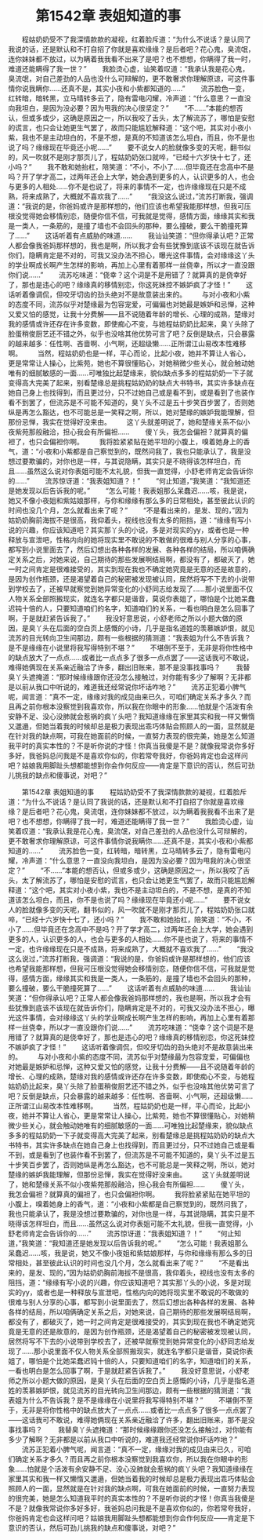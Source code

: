 # 　　第1542章 表姐知道的事
　　程姑奶奶受不了我深情款款的凝视，红着脸斥道：“为什么不说话？是认同了我说的话，还是默认和不打自招了你就是喜欢缘缘？是后者吧？花心鬼，臭流氓，连你妹妹都不放过，以为瞒着我我看不出来了是吧？也不想想，你瞒得了我一时，难道还能瞒得了我一世？”
　　我脸烫心虚，讪笑着叹道：“我承认我是花心鬼，臭流氓，对自己差劲的人品也没什么可辩解的，更不敢奢求你理解原谅，可这件事情你说我瞒你……还真不是，其实小夜和小紫都知道的……”
　　流苏脸色一变，红转暗，暗转黑，立马晴转多云了，隐有雷电闪耀，冷声道：“什么意思？一直没向我坦白，是因为没必要？因为甩我的决心很坚定？”
　　“不……”本能的想否认，但或多或少，这确是原因之一，所以我咬了舌头，太了解流苏了，哪怕是安慰的谎言，也只会让她更生气罢了，故而只能尴尬解释道：“这个吧，其实对小夜小紫，我也不是主动坦白的，不是不想，是真的不知道该怎么坦白，而且，你不是也说了吗？缘缘现在毕竟还小呢……”
　　要不说女人的脸就像多变的天呢，翻书似的，风一吹就不是刚才那页儿了，程姑奶奶张口就啐，“已经十六岁快十七了，还小吗？”
　　我不敢和她抬杠，陪笑道：“不小，不小了……但毕竟还在念高中不是吗？开了学才高二，过两年还会上大学，她会遇到更多的人，认识更多的人，也会与更多的人相处……你不是也说了，将来的事情不一定，也许缘缘现在只是不成熟，将来成熟了，大概就不喜欢我了……”
　　“我没这么说过，”流苏打断我，强调道：“我说的是，你爸妈或许是那样想的，他们应该也希望我能那样想，但我可压根没觉得她会移情别恋，随便你信不信，可我就是觉得，感情方面，缘缘其实和我是一类人，一条筋的，是撞了墙也不会回头的那种，要么撞破，要么干脆撞死算了……”
　　这话听着有点威胁的味道……
　　我讪讪笑道：“但你得承认吧？正常人都会像我爸妈那样想的，我也是啊，所以我才会有些犹豫到底该不该现在就告诉你们，隐瞒肯定是不对的，可我又没办法不担心，曝光这件事情，会对缘缘这丫头的学业啊成长啊产生怎样的影响，再加上心里有着那样一丝侥幸，所以才一直没跟你们说……”
　　流苏吃味道：“侥幸？这个词是不是用错了？就算真的是侥幸好了，那也是违心的吧？缘缘真的移情别恋，你这死妹控不嫉妒疯了才怪！”
　　这话听着像调侃，但咬牙切齿的劲头绝对不是故意装出来的。
　　与对小夜和小紫的态度不同，流苏似乎对楚缘最为包容宠爱，可偏偏也对她最是嫉妒和忌惮，这种又爱又怕的感觉，让我十分费解——且不说随着年龄的增长、心理的成熟，楚缘对我的感情或许还存在许多变数，即使痴心不变，与她程姑奶奶比起来，臭丫头除了脸蛋稍俊厨艺还不错之外，似乎也没啥其他优势可言了吧？反倒是缺点，只会暴露的越来越多：任性啊、吝啬啊、小气啊，还超级懒……正所谓江山易改本性难移啊。
　　当然，程姑奶奶也是一样，平心而论，比起小夜，她并不算让人省心，更是常常让人操心，比紫苑，她也不算很懂贴心，对她稍微少些关心，就会触动她唯有的细腻敏感的一面……可唯独比起楚缘来，貌似缺点多多的程姑奶奶一下子就变得高大完美了起来，别看楚缘总是挑程姑奶奶的缺点大书特书，其实许多缺点在她自己身上也找得到，而且更过分，只不过她自己或是看不到，或是看到了也装作看不到罢了，但流苏是不可能不知道的，臭丫头不过是五十步笑百步罢了，否则她纵是再怎么豁达，也不可能总是一笑释之啊，所以，她对楚缘的嫉妒我能理解，但那份忌惮，我实在觉得好没来由。
　　这丫头就差明说了，她和楚缘关系不似小夜紫苑那般融洽，担心我会有所偏袒……
　　傻丫头，我怎会偏袒？就算真的偏袒了，也只会偏袒你啊。
　　我将脸紧紧贴在她平坦的小腹上，嗅着她身上的香气，道：“小夜和小紫都是自己察觉到的，既然问我了，我也只能承认了，我是没想过要欺骗的，对你也是一样，与其说隐瞒，其实只是不晓得该怎样坦白，而且……虽然这么说对你表姐可能不太礼貌，但我一直觉得，小舒老师肯定会告诉你的……”
　　流苏惊讶道：“我表姐知道？！”
　　“何止知道，”我笑道：“我知道还是她发现以后告诉我的呢。”
　　“怎么可能！我表姐那么呆蠢迟……咳，我是说，她又不像小夜姐和紫姑娘那样，与你和缘缘有那么多的日常相处，甚至彼此认识的时间也没几个月，怎么就看出来了呢？”
　　“不是看出来的，是发、现的，”因为姑奶奶胸前海拔不是很高，我仰着头，视线也没有太多的阻挡，道：“缘缘有写小说的兴趣，你应该知道吧？其实那丫头的小说，多是对现实的yy，或者也是一种释放与宣泄吧，性格内向的她将现实里不敢说的不敢做的很难与别人分享的心事，都写到小说里面去了，然后幻想出各种各样的发展、各种各样的结局，所以咱俩确定关系之后，对她来说，自己期待的那些发展啊结局啊，都没有了，都破灭了，她一时之间肯定是很难接受的，其实到现在我也不确定她究竟是无意的还是故意的，是因为创作瓶颈，还是渴望着自己的秘密被发现被认同，居然将写不下去的小说带到学校去了，还被早就察觉到她异常变化的小舒同志给发现了……那小说里面不仅人物关系全部照搬现实，就连名字都只是谐音，莫说你表姐了，哪怕是个比她呆蠢迟钝十倍的人，只要知道咱们的名字，知道咱们的关系，一看也明白是怎么回事了啊，于是就赶紧告诉我了。”
　　我没好意思说，小舒老师之所以小题大做的原因，是臭丫头在后面的空白页上感慨的小诗，几乎是指名道姓的羡慕嫉妒恨，就见流苏的目光转向卫生间那边，颇有一些根据的猜测道：“我表姐为什么不告诉我？是不是缘缘在小说里将我写得特别不堪？”
　　不堪倒不至于，无非是将你性格中的缺点放大了一点点……或者比一点点多了很多一点点罢了——这话我可不敢说，难得她俩现在关系亲近融洽了许多，翻出旧账来，那不是没事找事吗？
　　我替臭丫头遮掩道：“那时候缘缘跟你还没怎么接触过，对你能有多少了解啊？无非都是以前从我口中听说的，难道我还经常说你坏话咋地？”
　　流苏正犯着小脾气呢，闻言道：“真不一定，缘缘对我的成见由来已久，可咱们确定关系才多久？而且再之前你根本没察觉到我喜欢你，所以我在你眼中的形象……怕就是个活泼有余安静不足、没心没肺就会惹祸的疯丫头吧？我知道缘缘在家里其实和我一样又懒惰又邋遢，但她当着我的时候却总是极力表现出乖巧体贴会照顾人的一面，显然就是在针对我的缺点啊，可我在她面前的时候，一直努力表现的很完美，她是怎么知道我平时的真实本性的？不是听你说的才怪！你真当我傻是不是？就像我常说你多好多好，我爸妈总问我是不是喜欢你似的，你若常夸我好，你爸妈肯定也会这样问吧？姑娘我用脚趾头想都能想到你会作何反应——肯定是下意识的否认，然后可劲儿挑我的缺点和傻事说，对吧？”

　　第1542章 表姐知道的事
　　程姑奶奶受不了我深情款款的凝视，红着脸斥道：“为什么不说话？是认同了我说的话，还是默认和不打自招了你就是喜欢缘缘？是后者吧？花心鬼，臭流氓，连你妹妹都不放过，以为瞒着我我看不出来了是吧？也不想想，你瞒得了我一时，难道还能瞒得了我一世？”
　　我脸烫心虚，讪笑着叹道：“我承认我是花心鬼，臭流氓，对自己差劲的人品也没什么可辩解的，更不敢奢求你理解原谅，可这件事情你说我瞒你……还真不是，其实小夜和小紫都知道的……”
　　流苏脸色一变，红转暗，暗转黑，立马晴转多云了，隐有雷电闪耀，冷声道：“什么意思？一直没向我坦白，是因为没必要？因为甩我的决心很坚定？”
　　“不……”本能的想否认，但或多或少，这确是原因之一，所以我咬了舌头，太了解流苏了，哪怕是安慰的谎言，也只会让她更生气罢了，故而只能尴尬解释道：“这个吧，其实对小夜小紫，我也不是主动坦白的，不是不想，是真的不知道该怎么坦白，而且，你不是也说了吗？缘缘现在毕竟还小呢……”
　　要不说女人的脸就像多变的天呢，翻书似的，风一吹就不是刚才那页儿了，程姑奶奶张口就啐，“已经十六岁快十七了，还小吗？”
　　我不敢和她抬杠，陪笑道：“不小，不小了……但毕竟还在念高中不是吗？开了学才高二，过两年还会上大学，她会遇到更多的人，认识更多的人，也会与更多的人相处……你不是也说了，将来的事情不一定，也许缘缘现在只是不成熟，将来成熟了，大概就不喜欢我了……”
　　“我没这么说过，”流苏打断我，强调道：“我说的是，你爸妈或许是那样想的，他们应该也希望我能那样想，但我可压根没觉得她会移情别恋，随便你信不信，可我就是觉得，感情方面，缘缘其实和我是一类人，一条筋的，是撞了墙也不会回头的那种，要么撞破，要么干脆撞死算了……”
　　这话听着有点威胁的味道……
　　我讪讪笑道：“但你得承认吧？正常人都会像我爸妈那样想的，我也是啊，所以我才会有些犹豫到底该不该现在就告诉你们，隐瞒肯定是不对的，可我又没办法不担心，曝光这件事情，会对缘缘这丫头的学业啊成长啊产生怎样的影响，再加上心里有着那样一丝侥幸，所以才一直没跟你们说……”
　　流苏吃味道：“侥幸？这个词是不是用错了？就算真的是侥幸好了，那也是违心的吧？缘缘真的移情别恋，你这死妹控不嫉妒疯了才怪！”
　　这话听着像调侃，但咬牙切齿的劲头绝对不是故意装出来的。
　　与对小夜和小紫的态度不同，流苏似乎对楚缘最为包容宠爱，可偏偏也对她最是嫉妒和忌惮，这种又爱又怕的感觉，让我十分费解——且不说随着年龄的增长、心理的成熟，楚缘对我的感情或许还存在许多变数，即使痴心不变，与她程姑奶奶比起来，臭丫头除了脸蛋稍俊厨艺还不错之外，似乎也没啥其他优势可言了吧？反倒是缺点，只会暴露的越来越多：任性啊、吝啬啊、小气啊，还超级懒……正所谓江山易改本性难移啊。
　　当然，程姑奶奶也是一样，平心而论，比起小夜，她并不算让人省心，更是常常让人操心，比紫苑，她也不算很懂贴心，对她稍微少些关心，就会触动她唯有的细腻敏感的一面……可唯独比起楚缘来，貌似缺点多多的程姑奶奶一下子就变得高大完美了起来，别看楚缘总是挑程姑奶奶的缺点大书特书，其实许多缺点在她自己身上也找得到，而且更过分，只不过她自己或是看不到，或是看到了也装作看不到罢了，但流苏是不可能不知道的，臭丫头不过是五十步笑百步罢了，否则她纵是再怎么豁达，也不可能总是一笑释之啊，所以，她对楚缘的嫉妒我能理解，但那份忌惮，我实在觉得好没来由。
　　这丫头就差明说了，她和楚缘关系不似小夜紫苑那般融洽，担心我会有所偏袒……
　　傻丫头，我怎会偏袒？就算真的偏袒了，也只会偏袒你啊。
　　我将脸紧紧贴在她平坦的小腹上，嗅着她身上的香气，道：“小夜和小紫都是自己察觉到的，既然问我了，我也只能承认了，我是没想过要欺骗的，对你也是一样，与其说隐瞒，其实只是不晓得该怎样坦白，而且……虽然这么说对你表姐可能不太礼貌，但我一直觉得，小舒老师肯定会告诉你的……”
　　流苏惊讶道：“我表姐知道？！”
　　“何止知道，”我笑道：“我知道还是她发现以后告诉我的呢。”
　　“怎么可能！我表姐那么呆蠢迟……咳，我是说，她又不像小夜姐和紫姑娘那样，与你和缘缘有那么多的日常相处，甚至彼此认识的时间也没几个月，怎么就看出来了呢？”
　　“不是看出来的，是发、现的，”因为姑奶奶胸前海拔不是很高，我仰着头，视线也没有太多的阻挡，道：“缘缘有写小说的兴趣，你应该知道吧？其实那丫头的小说，多是对现实的yy，或者也是一种释放与宣泄吧，性格内向的她将现实里不敢说的不敢做的很难与别人分享的心事，都写到小说里面去了，然后幻想出各种各样的发展、各种各样的结局，所以咱俩确定关系之后，对她来说，自己期待的那些发展啊结局啊，都没有了，都破灭了，她一时之间肯定是很难接受的，其实到现在我也不确定她究竟是无意的还是故意的，是因为创作瓶颈，还是渴望着自己的秘密被发现被认同，居然将写不下去的小说带到学校去了，还被早就察觉到她异常变化的小舒同志给发现了……那小说里面不仅人物关系全部照搬现实，就连名字都只是谐音，莫说你表姐了，哪怕是个比她呆蠢迟钝十倍的人，只要知道咱们的名字，知道咱们的关系，一看也明白是怎么回事了啊，于是就赶紧告诉我了。”
　　我没好意思说，小舒老师之所以小题大做的原因，是臭丫头在后面的空白页上感慨的小诗，几乎是指名道姓的羡慕嫉妒恨，就见流苏的目光转向卫生间那边，颇有一些根据的猜测道：“我表姐为什么不告诉我？是不是缘缘在小说里将我写得特别不堪？”
　　不堪倒不至于，无非是将你性格中的缺点放大了一点点……或者比一点点多了很多一点点罢了——这话我可不敢说，难得她俩现在关系亲近融洽了许多，翻出旧账来，那不是没事找事吗？
　　我替臭丫头遮掩道：“那时候缘缘跟你还没怎么接触过，对你能有多少了解啊？无非都是以前从我口中听说的，难道我还经常说你坏话咋地？”
　　流苏正犯着小脾气呢，闻言道：“真不一定，缘缘对我的成见由来已久，可咱们确定关系才多久？而且再之前你根本没察觉到我喜欢你，所以我在你眼中的形象……怕就是个活泼有余安静不足、没心没肺就会惹祸的疯丫头吧？我知道缘缘在家里其实和我一样又懒惰又邋遢，但她当着我的时候却总是极力表现出乖巧体贴会照顾人的一面，显然就是在针对我的缺点啊，可我在她面前的时候，一直努力表现的很完美，她是怎么知道我平时的真实本性的？不是听你说的才怪！你真当我傻是不是？就像我常说你多好多好，我爸妈总问我是不是喜欢你似的，你若常夸我好，你爸妈肯定也会这样问吧？姑娘我用脚趾头想都能想到你会作何反应——肯定是下意识的否认，然后可劲儿挑我的缺点和傻事说，对吧？”

